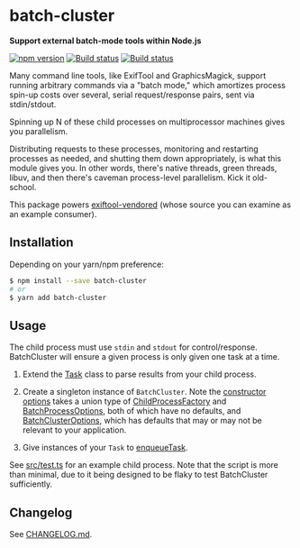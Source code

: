 # batch-cluster

**Support external batch-mode tools within Node.js**

[![npm version](https://badge.fury.io/js/batch-cluster.svg)](https://badge.fury.io/js/batch-cluster)
[![Build status](https://travis-ci.org/mceachen/batch-cluster.js.svg?branch=master)](https://travis-ci.org/mceachen/batch-cluster.js)
[![Build status](https://ci.appveyor.com/api/projects/status/4564x6lvc8s6a55l/branch/master?svg=true)](https://ci.appveyor.com/project/mceachen/batch-cluster-js/branch/master)

Many command line tools, like ExifTool and GraphicsMagick, support running
arbitrary commands via a "batch mode," which amortizes process spin-up
costs over several, serial request/response pairs, sent via stdin/stdout.

Spinning up N of these child processes on multiprocessor machines gives you
parallelism.

Distributing requests to these processes, monitoring and restarting
processes as needed, and shutting them down appropriately, is what this
module gives you. In other words, there's native threads, green threads, libuv,
and then there's caveman process-level parallelism. Kick it old-school.

This package powers
[exiftool-vendored](https://github.com/mceachen/exiftool-vendored.js)
(whose source you can examine as an example consumer).

## Installation

Depending on your yarn/npm preference:

```bash
$ npm install --save batch-cluster
# or
$ yarn add batch-cluster
```

## Usage 

The child process must use `stdin` and `stdout` for control/response.
BatchCluster will ensure a given process is only given one task at a time.

1. Extend the [Task](blob/master/src/Task.ts#L5) class to parse results from your child
process.

2. Create a singleton instance of `BatchCluster`. Note the [constructor
   options](blob/master/src/BatchCluster.ts#L271) takes a union type of [ChildProcessFactory](blob/master/src/BatchCluster.ts#L15) and [BatchProcessOptions](blob/master/src/BatchCluster.ts#L34), both of which have no defaults, and [BatchClusterOptions](blob/master/src/BatchCluster.ts#L64), which has defaults that may or may not be relevant to your application.

3. Give instances of your `Task` to [enqueueTask](blob/master/src/BatchCluster.ts#L309).

See [src/test.ts](blob/master/src/test.ts) for an example child process.
Note that the script is more than minimal, due to it being designed to be
flaky to test BatchCluster sufficiently.

## Changelog

See [CHANGELOG.md](../blob/master/CHANGELOG.md).